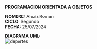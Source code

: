 **PROGRAMACION ORIENTADA A OBJETOS**  
  
**NOMBRE:** Alexis Roman  
**CICLO:** Segundo  
**FECHA:** 25/07/2024  

**DIAGRAMA UML:**  
![deportes](https://github.com/user-attachments/assets/3fd24fa7-47c0-4d54-ab7b-625e8397ee03)
